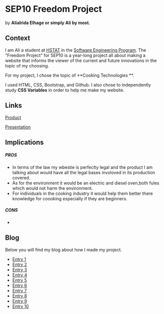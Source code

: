# SEP10 Freedom Project
by **Alialrida Elhage or simply Ali by most.**

## Context
I am Ali a student at [HSTAT](https://www.hstat.org/) in the [Software Engineering Program](https://hstatsep.github.io/). The "Freedom Project" for SEP10 is a year-long project all about making a website that informs the viewer of the current and future innovations in the topic of my choosing.

For my project, I chose the topic of **Cooking Technologies **. 

I used HTML, CSS, Bootstrap, and Github. I also chose to independently study **CSS Variables** in order to help me make my website.

## Links

[Product](https://alialridae8060.github.io/Sep10-freedom-project/)

[Presentation](https://docs.google.com/presentation/d/1uU8najmyYZLvg8EI-eNs7D52u-nPoAxbYjXeiFRNNXc/edit)

## Implications
##### PROS
<ul>
  <li>In terms of the law my wbestie is perfeclty legal and the product I am talking about would have all the legal bases involoved in its production covered. </li>
  <li>As for the environment it would be an electric and diesel oven,both fules which would not harm the environment.</li>
  <li>For individuals in the cooking industry it would help them better there knowledge for coooking especially if they are beginners.</li>
</ul>

##### CONS
* 


## Blog
Below you will find my blog about how I made my project.

* [Entry 1](blog/entry01.md)
* [Entry 2](blog/entry02.md)
* [Entry 3](blog/entry03.md)
* [Entry 4](blog/entry04.md)
* [Entry 5](blog/entry05.md)
* [Entry 6](blog/entry06.md)
* [Entry 7](blog/entry07.md)
* [Entry 8](blog/entry08.md)
* [Entry 9](blog/entry09.md)
* [Entry 10](blog/entry10.md)
